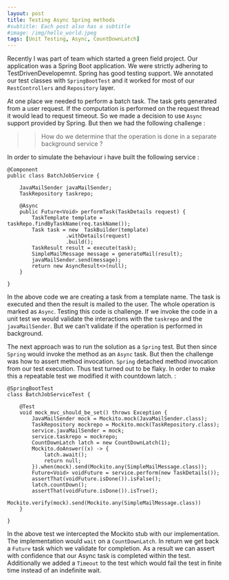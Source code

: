 ```yaml
---
layout: post
title: Testing Async Spring methods
#subtitle: Each post also has a subtitle
#image: /img/hello_world.jpeg
tags: [Unit Testing, Async, CountDownLatch]
---
```

Recently I was part of team which started a green field project. Our application was a Spring Boot application. We were strictly adhering to TestDrivenDevelopemnt. Spring has good testing support. We annotated our test classes with `SpringBootTest` and it worked for most of our `RestControllers` and `Repository` layer.

At one place we needed to perform a batch task. The task gets generated from a user request.  If the computation is performed on the  request thread it would lead to request timeout.  So we made a decision to use `Async` support provided by Spring. But then we had the following challenge :
>> How do we determine that the operation is done in a separate background service ?

In order to simulate the behaviour i have built the following service :
```
@Component
public class BatchJobService {

    JavaMailSender javaMailSender;
    TaskRepository taskrepo;

    @Async
    public Future<Void> performTask(TaskDetails request) {
        TaskTemplate template = taskRepo.findByTaskName(req.taskName());
        Task task = new  TaskBuilder(template)
                   .withDetails(request)
                   .build();
        TaskResult result = execute(task);
        SimpleMailMessage message = generateMail(result);
        javaMailSender.send(message);
        return new AsyncResult<>(null);
    }

}
```

In the above code we are  creating a task from a template name. The task is executed and then the result is mailed to the user. The whole operation is marked as `Async`.  Testing this code is challenge. If we invoke the code in a unit test we would validate the interactions with the `taskrepo` and the `javaMailSender`. But we can't validate if the operation is performed in background.  

The next approach was to run the solution as a `Spring` test. But then since `Spring` would invoke the method as an `Async` task.  But then the challenge was how to assert method invocation. `Spring` detached method invocation from our  test execution. Thus test turned out to be flaky. In order to make this a repeatable test we modified it with countdown latch. :

```
@SpringBootTest
class BatchJobServiceTest {

    @Test
    void mock_mvc_should_be_set() throws Exception {
        JavaMailSender mock = Mockito.mock(JavaMailSender.class);
        TaskRepository mockrepo = Mockito.mock(TaskRepository.class);
        service.javaMailSender = mock;
        service.taskrepo = mockrepo;
        CountDownLatch latch = new CountDownLatch(1);
        Mockito.doAnswer((x) -> {
            latch.await();
            return null;
        }).when(mock).send(Mockito.any(SimpleMailMessage.class));
        Future<Void> voidFuture = service.perform(new TaskDetails());
        assertThat(voidFuture.isDone()).isFalse();
        latch.countDown();
        assertThat(voidFuture.isDone()).isTrue();
        Mockito.verify(mock).send(Mockito.any(SimpleMailMessage.class))
    }

}
```

In the above test we intercepted the Mockito stub with our implementation. The implementation would `wait` on a `CountDownLatch`. In return we get back a `Future` task which we validate for completion. As a result we can assert with confidence that our Async task is completed within the test. Additionally we added a `Timeout` to the test which would fail the test in finite time  instead of an indefinite wait.